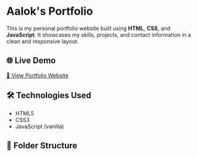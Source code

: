 # Aalok's Portfolio

This is my personal portfolio website built using **HTML**, **CSS**, and **JavaScript**. It showcases my skills, projects, and contact information in a clean and responsive layout.

## 🌐 Live Demo

[🔗 View Portfolio Website](www.aalokbajgain.com.np)  
<!-- Replace with your .com.np, Netlify, or Vercel URL -->

## 🛠️ Technologies Used

- HTML5
- CSS3
- JavaScript (vanilla)

## 📁 Folder Structure

